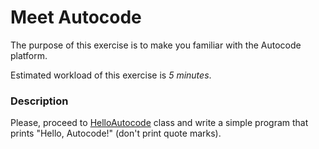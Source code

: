 # Meet Autocode

The purpose of this exercise is to make you familiar with the Autocode platform.

Estimated workload of this exercise is _5 minutes_.

### Description

Please, proceed to [HelloAutocode](src/main/java/com/epam/rd/autotasks/meetautocode/HelloAutocode.java) class
and write a simple program that prints "Hello, Autocode!" (don't print quote marks).
